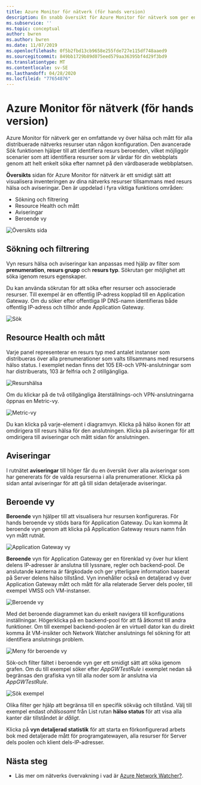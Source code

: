 ```yaml
---
title: Azure Monitor för nätverk (för hands version)
description: En snabb översikt för Azure Monitor för nätverk som ger en omfattande vy över hälsa och mått för alla distribuerade nätverks resurser utan någon konfiguration.
ms.subservice: ''
ms.topic: conceptual
author: bwren
ms.author: bwren
ms.date: 11/07/2019
ms.openlocfilehash: 0f5b2fbd13cb9658e255fde727e115df748aaed9
ms.sourcegitcommit: 849bb1729b89d075eed579aa36395bf4d29f3bd9
ms.translationtype: MT
ms.contentlocale: sv-SE
ms.lasthandoff: 04/28/2020
ms.locfileid: "77654876"
---
```

# <a name="azure-monitor-for-networks-preview"></a>Azure Monitor för nätverk (för hands version)
Azure Monitor för nätverk ger en omfattande vy över hälsa och mått för alla distribuerade nätverks resurser utan någon konfiguration. Den avancerade Sök funktionen hjälper till att identifiera resurs beroenden, vilket möjliggör scenarier som att identifiera resurser som är värdar för din webbplats genom att helt enkelt söka efter namnet på den värdbaserade webbplatsen.

**Översikts** sidan för Azure Monitor för nätverk är ett smidigt sätt att visualisera inventeringen av dina nätverks resurser tillsammans med resurs hälsa och aviseringar. Den är uppdelad i fyra viktiga funktions områden:

- Sökning och filtrering
- Resource Health och mått
- Aviseringar 
- Beroende vy

![Översikts sida](media/network-insights-overview/overview.png)

## <a name="search-and-filtering"></a>Sökning och filtrering
Vyn resurs hälsa och aviseringar kan anpassas med hjälp av filter som **prenumeration**, **resurs grupp** och **resurs typ**. Sökrutan ger möjlighet att söka igenom resurs egenskaper.

Du kan använda sökrutan för att söka efter resurser och associerade resurser. Till exempel är en offentlig IP-adress kopplad till en Application Gateway. Om du söker efter offentliga IP DNS-namn identifieras både offentlig IP-adress och tillhör ande Application Gateway.

![Sök](media/network-insights-overview/search.png)


## <a name="resource-health-and-metric"></a>Resource Health och mått
Varje panel representerar en resurs typ med antalet instanser som distribueras över alla prenumerationer som valts tillsammans med resursens hälso status. I exemplet nedan finns det 105 ER-och VPN-anslutningar som har distribuerats, 103 är felfria och 2 otillgängliga.

![Resurshälsa](media/network-insights-overview/resource-health.png)

Om du klickar på de två otillgängliga återställnings-och VPN-anslutningarna öppnas en Metric-vy. 

![Metric-vy](media/network-insights-overview/metric-view.png)

Du kan klicka på varje-element i diagramvyn. Klicka på hälso ikonen för att omdirigera till resurs hälsa för den anslutningen. Klicka på aviseringar för att omdirigera till aviseringar och mått sidan för anslutningen. 

## <a name="alerts"></a>Aviseringar
I rutnätet **aviseringar** till höger får du en översikt över alla aviseringar som har genererats för de valda resurserna i alla prenumerationer. Klicka på sidan antal aviseringar för att gå till sidan detaljerade aviseringar.

## <a name="dependency-view"></a>Beroende vy
**Beroende** vyn hjälper till att visualisera hur resursen konfigureras. För hands beroende vy stöds bara för Application Gateway. Du kan komma åt beroende vyn genom att klicka på Application Gateway resurs namn från vyn mått rutnät.

![Application Gateway vy](media/network-insights-overview/application-gateway.png)

**Beroende** vyn för Application Gateway ger en förenklad vy över hur klient delens IP-adresser är anslutna till lyssnare, regler och backend-pool. De anslutande kanterna är färgkodade och ger ytterligare information baserat på Server delens hälso tillstånd. Vyn innehåller också en detaljerad vy över Application Gateway mått och mått för alla relaterade Server dels pooler, till exempel VMSS och VM-instanser.

![Beroende vy](media/network-insights-overview/dependency-view.png)

Med det beroende diagrammet kan du enkelt navigera till konfigurations inställningar. Högerklicka på en backend-pool för att få åtkomst till andra funktioner. Om till exempel backend-poolen är en virtuell dator kan du direkt komma åt VM-insikter och Network Watcher anslutnings fel sökning för att identifiera anslutnings problem.

![Meny för beroende vy](media/network-insights-overview/dependency-view-menu.png)

Sök-och filter fältet i beroende vyn ger ett smidigt sätt att söka igenom grafen. Om du till exempel söker efter *AppGWTestRule* i exemplet nedan så begränsas den grafiska vyn till alla noder som är anslutna via *AppGWTestRule*. 

![Sök exempel](media/network-insights-overview/search-example.png)

Olika filter ger hjälp att begränsa till en specifik sökväg och tillstånd. Välj till exempel endast *ohälsosamt* från List rutan **hälso status** för att visa alla kanter där tillståndet är *dåligt*.

Klicka på **vyn detaljerad statistik** för att starta en förkonfigurerad arbets bok med detaljerade mått för programgatewayen, alla resurser för Server dels poolen och klient dels-IP-adresser. 

## <a name="next-steps"></a>Nästa steg 

- Läs mer om nätverks övervakning i vad är [Azure Network Watcher?](/azure/network-watcher/network-watcher-monitoring-overview).
